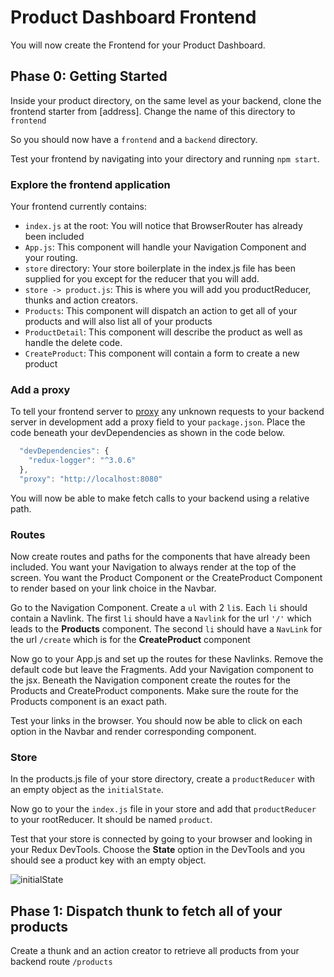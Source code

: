 # Product Dashboard Frontend

You will now create the Frontend for your Product Dashboard.

## Phase 0: Getting Started

Inside your product directory, on the same level as your backend, clone the frontend starter from [address].
Change the name of this directory to `frontend`

So you should now have a `frontend` and a `backend` directory.

Test your frontend by navigating into your directory and running `npm start`.

### Explore the frontend application

Your frontend currently contains:

- `index.js` at the root: You will notice that BrowserRouter has already been included
- `App.js`: This component will handle your Navigation Component and your routing.
- `store` directory: Your store boilerplate in the index.js file has been supplied for you except for the reducer that you will add.
- `store -> product.js`: This is where you will add you productReducer, thunks and action creators.
- `Products`: This component will dispatch an action to get all of your products and will also list all of your products
- `ProductDetail`: This component will describe the product as well as handle the delete code.
- `CreateProduct`: This component will contain a form to create a new product

### Add a proxy

To tell your frontend server to [proxy](https://create-react-app.dev/docs/proxying-api-requests-in-development/) any unknown requests to your backend server in development add a proxy field to your `package.json`. Place the code beneath your devDependencies as shown in the code below.

```js
  "devDependencies": {
    "redux-logger": "^3.0.6"
  },
  "proxy": "http://localhost:8080"
```

You will now be able to make fetch calls to your backend using a relative path.

### Routes

Now create routes and paths for the components that have already been included.
You want your Navigation to always render at the top of the screen.
You want the Product Component or the CreateProduct Component to render based on your link choice in the Navbar.

Go to the Navigation Component. Create a `ul` with 2 `li`s. Each `li` should contain a Navlink. The first `li` should have a `Navlink` for the url `'/'` which leads to the **Products** component. The second `li` should have a `NavLink` for the url `/create` which is for the **CreateProduct** component

Now go to your App.js and set up the routes for these Navlinks.
Remove the default code but leave the Fragments.
Add your Navigation component to the jsx.
Beneath the Navigation component create the routes for the Products and CreateProduct components. Make sure the route for the Products component is an exact path.

Test your links in the browser. You should now be able to click on each option in the Navbar and render corresponding component.

### Store

In the products.js file of your store directory, create a `productReducer` with an empty object as the `initialState`.

Now go to your the `index.js` file in your store and add that `productReducer` to your rootReducer. It should be named `product`.

Test that your store is connected by going to your browser and looking in your Redux DevTools.
Choose the **State** option in the DevTools and you should see a product key with an empty object.

![initialState][devtools-1]

## Phase 1: Dispatch thunk to fetch all of your products

Create a thunk and an action creator to retrieve all products from your backend route `/products`

[devtools-1]: https://jd-image-upload.s3.amazonaws.com/devtools-initialstate.png

